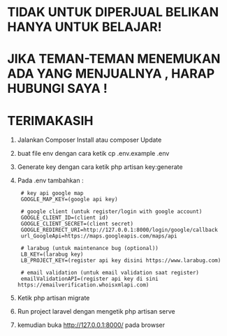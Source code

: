 # TIDAK UNTUK DIPERJUAL BELIKAN HANYA UNTUK BELAJAR!
# JIKA TEMAN-TEMAN MENEMUKAN ADA YANG MENJUALNYA , HARAP HUBUNGI SAYA !
# TERIMAKASIH
1. Jalankan Composer Install atau composer Update 
2. buat file env dengan cara ketik cp .env.example .env
3. Generate key dengan cara ketik php artisan key:generate
3. Pada .env tambahkan :

        # key api google map
        GOOGLE_MAP_KEY=(google api key)
      
        # google client (untuk register/login with google account)
        GOOGLE_CLIENT_ID=(client id)
        GOOGLE_CLIENT_SECRET=(client secret)
        GOOGLE_REDIRECT_URI=http://127.0.0.1:8000/login/google/callback
        url_GoogleApi=https://maps.googleapis.com/maps/api
        
        # larabug (untuk maintenance bug (optional)) 
        LB_KEY=(larabug key)
        LB_PROJECT_KEY=(register api key disini https://www.larabug.com)
        
        # email validation (untuk email validation saat register)
        emailValidationAPI=(register api key di sini https://emailverification.whoisxmlapi.com)

3. Ketik php artisan migrate
4. Run project laravel dengan mengetik php artisan serve
5. kemudian buka http://127.0.0.1:8000/ pada browser
